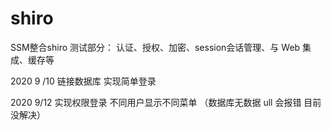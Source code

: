 # shiro
SSM整合shiro 
测试部分：
认证、授权、加密、session会话管理、与 Web 集成、缓存等


2020 9 /10 
链接数据库  实现简单登录  

2020 9/12 实现权限登录 不同用户显示不同菜单  （数据库无数据 ull 会报错 目前没解决）

